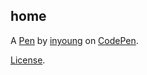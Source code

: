 home
----


A [Pen](http://codepen.io/inyoungkwon/pen/VYNZEj) by [inyoung](http://codepen.io/inyoungkwon) on [CodePen](http://codepen.io/).

[License](http://codepen.io/inyoungkwon/pen/VYNZEj/license).